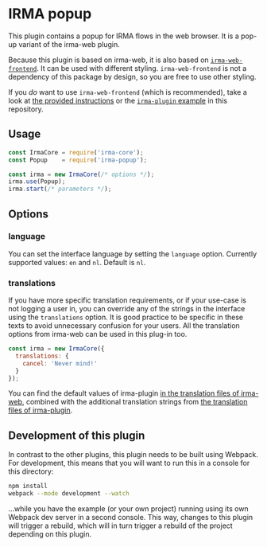 # IRMA popup

This plugin contains a popup for IRMA flows in the web browser. It is a pop-up
variant of the irma-web plugin.

Because this plugin is based on irma-web, it is also based on 
[`irma-web-frontend`](https://github.com/nuts-foundation/irma-web-frontend).
It can be used with different styling. `irma-web-frontend` is not a dependency
of this package by design, so you are free to use other styling.

If you *do* want to use `irma-web-frontend` (which is recommended), take a look
at [the provided instructions](https://github.com/nuts-foundation/irma-web-frontend#embedding-in-your-application)
or the [`irma-plugin` example](https://github.com/privacybydesign/irma-frontend-packages/tree/master/examples/browser/irma-plugin)
in this repository.

## Usage

```javascript
const IrmaCore = require('irma-core');
const Popup    = require('irma-popup');

const irma = new IrmaCore(/* options */);
irma.use(Popup);
irma.start(/* parameters */);
```

## Options

### language

You can set the interface language by setting the `language` option. Currently
supported values: `en` and `nl`. Default is `nl`.

### translations

If you have more specific translation requirements, or if your use-case is not
logging a user in, you can override any of the strings in the interface using
the `translations` option. It is good practice to be specific in these texts to
avoid unnecessary confusion for your users. All the translation options from irma-web
can be used in this plug-in too.

```javascript
const irma = new IrmaCore({
  translations: {
    cancel: 'Never mind!'
  }
});
```

You can find the default values of irma-plugin [in the translation files of irma-web](https://github.com/privacybydesign/irma-frontend-packages/tree/master/plugins/irma-web/translations),
combined with the additional translation strings from [the translation files of irma-plugin](https://github.com/privacybydesign/irma-frontend-packages/tree/master/plugins/irma-plugin/translations).

## Development of this plugin

In contrast to the other plugins, this plugin needs to be built using Webpack.
For development, this means that you will want to run this in a console for this
directory:

```bash
npm install
webpack --mode development --watch
```

...while you have the example (or your own project) running using its own
Webpack dev server in a second console. This way, changes to this plugin will
trigger a rebuild, which will in turn trigger a rebuild of the project depending
on this plugin.
